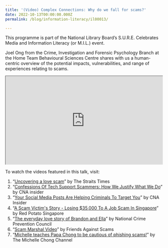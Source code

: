 ```yaml
---
title: '(Video) Complex Connections: Why do we fall for scams?'
date: 2022-10-13T00:00:00.000Z
permalink: /blog/information-literacy/il00013/

---
```


This programme is part of the National Library Board’s S.U.R.E. Celebrates Media and Information Literacy (or M.I.L.) event.

 

Joel Ong from the Crime, Investigation and Forensic Psychology Branch at the Home Team Behavioural Sciences Centre shares with us a human-centric overview of the potential impacts, vulnerabilities, and range of experiences relating to scams.

 <style>.embed-container { position: relative; padding-bottom: 56.25%; height: 0; overflow: hidden; max-width: 100%; } .embed-container iframe, .embed-container object, .embed-container embed { position: absolute; top: 0; left: 0; width: 100%; height: 100%; }</style><div class='embed-container'>
<iframe src="https://nlb.ap.panopto.com/Panopto/Pages/Embed.aspx?id=12c43b83-8445-4582-a0ea-af33001edee8&autoplay=false&offerviewer=false&showtitle=true&showbrand=true&start=0&interactivity=all" height="405" width="720" style="border: 1px solid #464646;" allowfullscreen allow="autoplay"></iframe></div>

 To watch the videos featured in this talk, visit:

1. “[Uncovering a love scam](https://www.youtube.com/watch?v=Bhvg-6W7eU8)” by The Straits Times 
2. “[Confessions Of Tech Support Scammers: How We Justify What We Do](https://www.youtube.com/watch?v=X4nUSf_ZS3w )” by CNA insider 
3. “[Your Social Media Posts Are Helping Criminals To Target You](https://www.youtube.com/watch?v=zomo9OKXW6I )” by CNA Insider
4. “[A Scam Victim's Story - Losing $35,000 To A Job Scam In Singapore](https://www.youtube.com/watch?v=XUnRXNyzGnU)” by Red Potato Singapore
5. “[The everyday love story of Brandon and Ella](https://www.youtube.com/watch?v=yWAL2o3Ypss)” by National Crime Prevention Council 
6. “[Scam Marshal Video](https://youtu.be/oPbCf_4Sxvk)” by Friends Against Scams
7. “[Michelle teaches Papa Chong to be cautious of phishing scams!]()” by The Michelle Chong Channel







 



 

